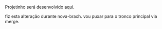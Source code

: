 Projetinho será desenvolvido aqui.

fiz esta alteração durante nova-brach. vou puxar para o tronco principal via merge.
